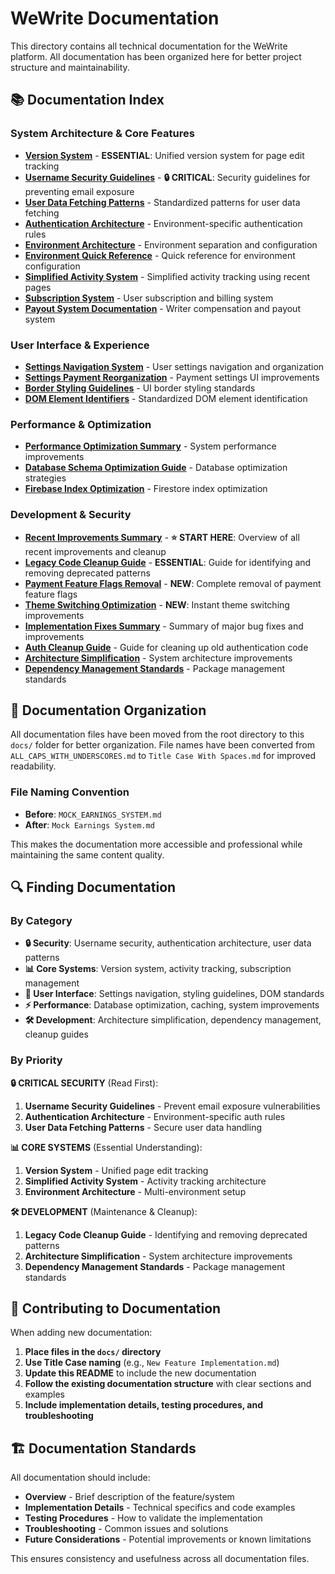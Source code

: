# WeWrite Documentation

This directory contains all technical documentation for the WeWrite platform. All documentation has been organized here for better project structure and maintainability.

## 📚 Documentation Index

### System Architecture & Core Features

- **[Version System](./VERSION_SYSTEM.md)** - **ESSENTIAL**: Unified version system for page edit tracking
- **[Username Security Guidelines](./USERNAME_SECURITY_GUIDELINES.md)** - **🔒 CRITICAL**: Security guidelines for preventing email exposure
- **[User Data Fetching Patterns](./USER_DATA_FETCHING_PATTERNS.md)** - Standardized patterns for user data fetching
- **[Authentication Architecture](./AUTHENTICATION_ARCHITECTURE.md)** - Environment-specific authentication rules
- **[Environment Architecture](./ENVIRONMENT_ARCHITECTURE.md)** - Environment separation and configuration
- **[Environment Quick Reference](./ENVIRONMENT_QUICK_REFERENCE.md)** - Quick reference for environment configuration
- **[Simplified Activity System](./SIMPLIFIED_ACTIVITY_SYSTEM.md)** - Simplified activity tracking using recent pages
- **[Subscription System](./SUBSCRIPTION_SYSTEM.md)** - User subscription and billing system
- **[Payout System Documentation](./PAYOUT_SYSTEM_DOCUMENTATION.md)** - Writer compensation and payout system

### User Interface & Experience

- **[Settings Navigation System](./SETTINGS_NAVIGATION_SYSTEM.md)** - User settings navigation and organization
- **[Settings Payment Reorganization](./SETTINGS_PAYMENT_REORGANIZATION.md)** - Payment settings UI improvements
- **[Border Styling Guidelines](./BORDER_STYLING_GUIDELINES.md)** - UI border styling standards
- **[DOM Element Identifiers](./DOM_ELEMENT_IDENTIFIERS.md)** - Standardized DOM element identification

### Performance & Optimization

- **[Performance Optimization Summary](./PERFORMANCE_OPTIMIZATION_SUMMARY.md)** - System performance improvements
- **[Database Schema Optimization Guide](./DATABASE_SCHEMA_OPTIMIZATION_GUIDE.md)** - Database optimization strategies
- **[Firebase Index Optimization](./FIREBASE_INDEX_OPTIMIZATION.md)** - Firestore index optimization

### Development & Security

- **[Recent Improvements Summary](./RECENT_IMPROVEMENTS_SUMMARY.md)** - **⭐ START HERE**: Overview of all recent improvements and cleanup
- **[Legacy Code Cleanup Guide](./LEGACY_CODE_CLEANUP_GUIDE.md)** - **ESSENTIAL**: Guide for identifying and removing deprecated patterns
- **[Payment Feature Flags Removal](./PAYMENT_FEATURE_FLAGS_REMOVAL.md)** - **NEW**: Complete removal of payment feature flags
- **[Theme Switching Optimization](./THEME_SWITCHING_OPTIMIZATION.md)** - **NEW**: Instant theme switching improvements
- **[Implementation Fixes Summary](./IMPLEMENTATION_FIXES_SUMMARY.md)** - Summary of major bug fixes and improvements
- **[Auth Cleanup Guide](./AUTH_CLEANUP_GUIDE.md)** - Guide for cleaning up old authentication code
- **[Architecture Simplification](./ARCHITECTURE_SIMPLIFICATION.md)** - System architecture improvements
- **[Dependency Management Standards](./DEPENDENCY_MANAGEMENT_STANDARDS.md)** - Package management standards

## 📁 Documentation Organization

All documentation files have been moved from the root directory to this `docs/` folder for better organization. File names have been converted from `ALL_CAPS_WITH_UNDERSCORES.md` to `Title Case With Spaces.md` for improved readability.

### File Naming Convention

- **Before**: `MOCK_EARNINGS_SYSTEM.md`
- **After**: `Mock Earnings System.md`

This makes the documentation more accessible and professional while maintaining the same content quality.

## 🔍 Finding Documentation

### By Category

- **🔒 Security**: Username security, authentication architecture, user data patterns
- **📊 Core Systems**: Version system, activity tracking, subscription management
- **🎨 User Interface**: Settings navigation, styling guidelines, DOM standards
- **⚡ Performance**: Database optimization, caching, system improvements
- **🛠️ Development**: Architecture simplification, dependency management, cleanup guides

### By Priority

**🔒 CRITICAL SECURITY** (Read First):
1. **Username Security Guidelines** - Prevent email exposure vulnerabilities
2. **Authentication Architecture** - Environment-specific auth rules
3. **User Data Fetching Patterns** - Secure user data handling

**📊 CORE SYSTEMS** (Essential Understanding):
1. **Version System** - Unified page edit tracking
2. **Simplified Activity System** - Activity tracking architecture
3. **Environment Architecture** - Multi-environment setup

**🛠️ DEVELOPMENT** (Maintenance & Cleanup):
1. **Legacy Code Cleanup Guide** - Identifying and removing deprecated patterns
2. **Architecture Simplification** - System architecture improvements
3. **Dependency Management Standards** - Package management standards

## 📝 Contributing to Documentation

When adding new documentation:

1. **Place files in the `docs/` directory**
2. **Use Title Case naming** (e.g., `New Feature Implementation.md`)
3. **Update this README** to include the new documentation
4. **Follow the existing documentation structure** with clear sections and examples
5. **Include implementation details, testing procedures, and troubleshooting**

## 🏗️ Documentation Standards

All documentation should include:

- **Overview** - Brief description of the feature/system
- **Implementation Details** - Technical specifics and code examples
- **Testing Procedures** - How to validate the implementation
- **Troubleshooting** - Common issues and solutions
- **Future Considerations** - Potential improvements or known limitations

This ensures consistency and usefulness across all documentation files.
